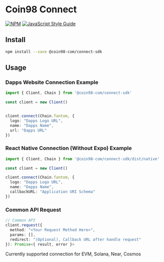 # Coin98 Connect

[![NPM](https://img.shields.io/npm/v/@coin98-com/connect-sdk.svg)](https://www.npmjs.com/package/@coin98-com/connect-sdk) [![JavaScript Style Guide](https://img.shields.io/badge/code_style-standard-brightgreen.svg)](https://standardjs.com)

## Install

```bash
npm install --save @coin98-com/connect-sdk
```

## Usage

### Dapps Website Connection Example
```ts
import { Client, Chain } from '@coin98-com/connect-sdk'

const client = new Client()


client.connect(Chain.fantom, {
  logo: "Dapps Logo URL",
  name: "Dapps Name",
  url: "Dapps URL"
})

```
### React Native Connection (Without Expo) Example
```ts
import { Client, Chain } from '@coin98-com/connect-sdk/dist/native'

const client = new Client()

client.connect(Chain.fantom, {
  logo: "Dapps Logo URL",
  name: "Dapps Name",
  callbackURL: "Application URI Schema"
})
```


### Common API Request

```ts
// Common API
client.request({
  method: "<Your Request Method Here>",
  params: [],
  redirect: "(Optional), Callback URL after handle request"
}): Promise<{ result, error }>
```

Currently supported connection for EVM, Solana, Near, Cosmos